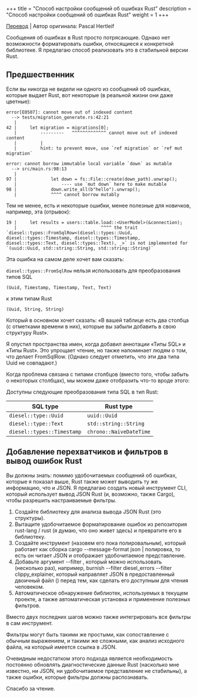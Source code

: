 +++
title = "Способ настройки сообщений об ошибках Rust"
description = "Способ настройки сообщений об ошибках Rust"
weight = 1
+++

[Перевод](https://deterministic.space/hook-into-rustc-errors.html) | Автор оригинала: Pascal Hertleif

Сообщения об ошибках в Rust просто потрясающие. Однако нет возможности форматировать ошибки, относящиеся к конкретной библиотеке. Я предлагаю способ реализовать это в стабильной версии Rust.

## Предшественник

Если вы никогда не видели ни одного из сообщений об ошибках, которые выдает Rust, вот некоторые (в реальной жизни они даже цветные): 

```
error[E0507]: cannot move out of indexed content
  --> tests/migration_generate.rs:42:21
   |
42 |     let migration = migrations[0];
   |         ---------   ^^^^^^^^^^^^^ cannot move out of indexed content
   |         |
   |         hint: to prevent move, use `ref migration` or `ref mut migration`

error: cannot borrow immutable local variable `down` as mutable
  --> src/main.rs:98:13
   |
97 |             let down = fs::File::create(down_path).unwrap();
   |                 ---- use `mut down` here to make mutable
98 |             down.write_all(b"hello").unwrap();
   |             ^^^^ cannot borrow mutably
```

Тем не менее, есть и некоторые ошибки, менее полезные для новичков, например, эта (отрывок): 

```
19 |     let results = users::table.load::<UserModel>(&connection);
   |                                ^^^^ the trait `diesel::types::FromSqlRow<(diesel::types::Uuid, diesel::types::Timestamp, diesel::types::Timestamp, diesel::types::Text, diesel::types::Text), _>` is not implemented for `(uuid::Uuid, std::string::String, std::string::String)`
```
Эта ошибка на самом деле хочет вам сказать:

`diesel::types::FromSqlRow` нельзя использовать для преобразования типов SQL

`(Uuid, Timestamp, Timestamp, Text, Text)`

к этим типам Rust

`(Uuid, String, String)`

Который в основном хочет сказать: «В вашей таблице есть два столбца (с отметками времени в них), которые вы забыли добавить в свою структуру Rust».

Я опустил пространства имен, когда добавил аннотации «Типы SQL» и «Типы Rust». Это упрощает чтение, но также напоминает людям о том, что делает FromSqlRow. (Однако следует отметить, что эти два типа Uuid не совпадают.)

Когда проблема связана с типами столбцов (вместо того, чтобы забыть о некоторых столбцах), мы можем даже отобразить что-то вроде этого:

Доступны следующие преобразования типа SQL в тип Rust: 

SQL type                   | Rust type                
-------------------------- | --------------------------
`diesel::type::Uuid`       | `uuid::Uuid`
`diesel::type::Text`       | `std::string::String`
`diesel::types::Timestamp` | `chrono::NaiveDateTime`

## Добавление перехватчиков и фильтров в вывод ошибок Rust

Вы должны знать: помимо удобочитаемых сообщений об ошибках, которые я показал выше, Rust также может выводить ту же информацию, что и JSON. Я предлагаю создать новый инструмент CLI, который использует вывод JSON Rust (и, возможно, также Cargo), чтобы разрешить настраиваемые фильтры.

1. Создайте библиотеку для анализа вывода JSON Rust (это структуры).
2. Вытащите удобочитаемое форматирование ошибок из репозитория rust-lang / rust (я думаю, что оно живет здесь) и превратите его в библиотеку.
3. Создайте инструмент (назовем его пока полировальным), который работает как сборка cargo --message-format json | полировка, то есть он читает JSON и отображает удобочитаемое представление.
4. Добавьте аргумент --filter <bin>, который можно использовать (несколько раз), например, burnish --filter diesel_errors --filter clippy_explainer, который направляет JSON в предоставленный двоичный файл (<bin>) перед тем, как сделать его доступным для чтения человеком.
5. Автоматическое обнаружение библиотек, используемых в текущем проекте, а также автоматическая установка и применение полезных фильтров.

Вместо двух последних шагов можно также интегрировать все фильтры в сам инструмент.

Фильтры могут быть такими же простыми, как сопоставление с обычным выражением, и такими же сложными, как анализ исходного файла, на который имеется ссылка в JSON.

Очевидным недостатком этого подхода является необходимость постоянно обновлять диагностические данные Rust (насколько мне известно, ни JSON, ни удобочитаемое представление не стабильны), а также ошибки, которые фильтры должны распознавать.

Спасибо за чтение.

